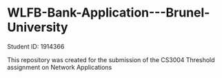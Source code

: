# WLFB-Bank-Application---Brunel-University
Student ID: 1914366

This repository was created for the submission of the CS3004 Threshold assignment on Network Applications
